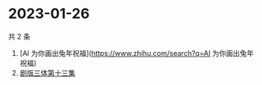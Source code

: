 # 2023-01-26

共 2 条

<!-- BEGIN ZHIHUSEARCH -->
<!-- 最后更新时间 Thu Jan 26 2023 07:19:40 GMT+0800 (China Standard Time) -->
1. [AI 为你画出兔年祝福](https://www.zhihu.com/search?q=AI 为你画出兔年祝福)
1. [剧版三体第十三集](https://www.zhihu.com/search?q=剧版三体第十三集)
<!-- END ZHIHUSEARCH -->
